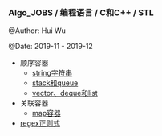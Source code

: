 ### Algo_JOBS / 编程语言 / C和C++ / STL

@Author: Hui Wu

@Date: 2019-11 - 2019-12

- 顺序容器
  - [string字符串](./STL/string.md)
  - [stack和queue](./STL/stack和queue.md)
  - [vector、deque和list](./STL/vector和deque和list.md)
- 关联容器
  - [map容器](./STL/map.md)
- [regex正则式](./STL/regex.md)

